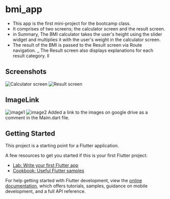 # bmi_app

- This app is the first mini-project for the bootcamp class.
- It comprises of two screens; the calculator screen and the result screen.
- in Summary, The BMI calculator takes the user's height using the slider widget and multiplies it with
  the user's weight in the calculator screen.
- The result of the BMI is passed to the Result screen via Route navigation.
  _ The Result screen also displays explanations for each result category.
ll
## Screenshots
 ![Calculator screen](assets/images/bmiData.jpeg)
 ![Result screen](assets/images/bmiResult.jpeg)

## ImageLink
 ![image1](https://github.com/imalovee/bmi_app/blob/sub_branch/assets/images/bmiData.jpeg?raw=true)
 ![image2](https://github.com/imalovee/bmi_app/blob/sub_branch/assets/images/bmiResult.jpeg?raw=true)
 Added a link to the images on google drive as a comment in the Maim.dart file.



## Getting Started

This project is a starting point for a Flutter application.

A few resources to get you started if this is your first Flutter project:

- [Lab: Write your first Flutter app](https://docs.flutter.dev/get-started/codelab)
- [Cookbook: Useful Flutter samples](https://docs.flutter.dev/cookbook)

For help getting started with Flutter development, view the
[online documentation](https://docs.flutter.dev/), which offers tutorials,
samples, guidance on mobile development, and a full API reference.
